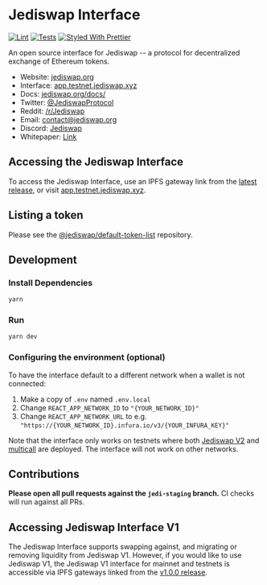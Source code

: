 # Jediswap Interface

[![Lint](https://github.com/Jediswap/uniswap-interface/workflows/Lint/badge.svg)](https://github.com/Jediswap/uniswap-interface/actions?query=workflow%3ALint)
[![Tests](https://github.com/Jediswap/uniswap-interface/workflows/Tests/badge.svg)](https://github.com/Jediswap/uniswap-interface/actions?query=workflow%3ATests)
[![Styled With Prettier](https://img.shields.io/badge/code_style-prettier-ff69b4.svg)](https://prettier.io/)

An open source interface for Jediswap -- a protocol for decentralized exchange of Ethereum tokens.

- Website: [jediswap.org](https://jediswap.org/)
- Interface: [app.testnet.jediswap.xyz](https://app.testnet.jediswap.xyz/)
- Docs: [jediswap.org/docs/](https://jediswap.org/docs/)
- Twitter: [@JediswapProtocol](https://twitter.com/JediswapProtocol)
- Reddit: [/r/Jediswap](https://www.reddit.com/r/Jediswap/)
- Email: [contact@jediswap.org](mailto:contact@jediswap.org)
- Discord: [Jediswap](https://discord.gg/Y7TF6QA)
- Whitepaper: [Link](https://hackmd.io/C-DvwDSfSxuh-Gd4WKE_ig)

## Accessing the Jediswap Interface

To access the Jediswap Interface, use an IPFS gateway link from the
[latest release](https://github.com/Jediswap/uniswap-interface/releases/latest),
or visit [app.testnet.jediswap.xyz](https://app.testnet.jediswap.xyz/).

## Listing a token

Please see the
[@jediswap/default-token-list](https://github.com/jediswap/default-token-list)
repository.

## Development

### Install Dependencies

```bash
yarn
```

### Run

```bash
yarn dev
```

### Configuring the environment (optional)

To have the interface default to a different network when a wallet is not connected:

1. Make a copy of `.env` named `.env.local`
2. Change `REACT_APP_NETWORK_ID` to `"{YOUR_NETWORK_ID}"`
3. Change `REACT_APP_NETWORK_URL` to e.g. `"https://{YOUR_NETWORK_ID}.infura.io/v3/{YOUR_INFURA_KEY}"`

Note that the interface only works on testnets where both
[Jediswap V2](https://uniswap.org/docs/v2/smart-contracts/factory/) and
[multicall](https://github.com/makerdao/multicall) are deployed.
The interface will not work on other networks.

## Contributions

**Please open all pull requests against the `jedi-staging` branch.**
CI checks will run against all PRs.

## Accessing Jediswap Interface V1

The Jediswap Interface supports swapping against, and migrating or removing liquidity from Jediswap V1. However,
if you would like to use Jediswap V1, the Jediswap V1 interface for mainnet and testnets is accessible via IPFS gateways
linked from the [v1.0.0 release](https://github.com/Jediswap/uniswap-interface/releases/tag/v1.0.0).
